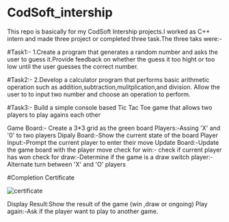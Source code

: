 # CodSoft_intership

This repo is basically for my CodSoft Intership projects.I worked as C++ intern and made three project or completed three task.The three taks were:-

#Task1:-
1.Create a program that generates a random number and asks the user to guess it.Provide feedback on whether the guess it too hight
or too low until the user guesses the correct number.

#Task2:-
2.Develop a calculator program that performs basic arithmetic operation such as addition,subtraction,mulitplication,and division.
Allow the user to to input two number and choose an operation to perform.

#Task3:-
Build a simple console based Tic Tac Toe game that allows two players to play agains each other

Game Board:- Create a 3*3 grid as the green board
Players:-Assing 'X' and '0' to two players
Dipaly Board:-Show the current state of the board
Player Input:-Prompt the current player to enter their move
Update Board:-Update  the game board with the player move
check for win:- check if current player has won
check for draw:-Determine if the game is a draw
switch player:- Alternate turn between 'X' and 'O' players



#Completion Certificate



![certificate](https://github.com/arpitp1234/CodSoft_intership/assets/92322250/8bc21375-75c8-4e21-82d1-f0f386b24528)







Display Result:Show the result of the game (win ,draw or ongoing)
Play again:-Ask if the player want to play to another game.
